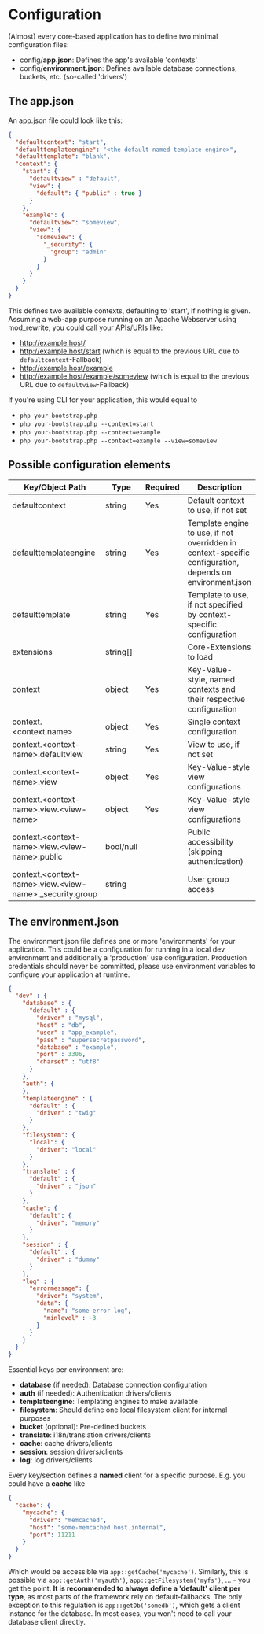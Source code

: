 # Configuration

(Almost) every core-based application has to define two minimal configuration files:

* config/**app.json**: Defines the app's available 'contexts'
* config/**environment.json**: Defines available database connections, buckets, etc. (so-called 'drivers')

## The app.json

An app.json file could look like this:

~~~json
{
  "defaultcontext": "start",
  "defaulttemplateengine": "<the default named template engine>",
  "defaulttemplate": "blank",
  "context": {
    "start": {
      "defaultview" : "default",
      "view": {
        "default": { "public" : true }
      }
    },
    "example": {
      "defaultview": "someview",
      "view": {
        "someview": {
          "_security": {
            "group": "admin"
          }
        }
      }
    }
  }
}
~~~

This defines two available contexts, defaulting to 'start', if nothing is given.
Assuming a web-app purpose running on an Apache Webserver using mod_rewrite, you could call your APIs/URIs like:

- http://example.host/
- http://example.host/start (which is equal to the previous URL due to `defaultcontext`-Fallback)
- http://example.host/example
- http://example.host/example/someview (which is equal to the previous URL due to `defaultview`-Fallback)

If you're using CLI for your application, this would equal to

- `php your-bootstrap.php`
- `php your-bootstrap.php --context=start`
- `php your-bootstrap.php --context=example`
- `php your-bootstrap.php --context=example --view=someview`

## Possible configuration elements

| Key/Object Path                                             | Type      | Required | Description                                                                                              |
|-------------------------------------------------------------|-----------|----------|----------------------------------------------------------------------------------------------------------|
| defaultcontext                                              | string    | Yes      | Default context to use, if not set                                                                       |
| defaulttemplateengine                                       | string    | Yes      | Template engine to use, if not overridden in context-specific configuration, depends on environment.json |
| defaulttemplate                                             | string    | Yes      | Template to use, if not specified by context-specific configuration                                      |
| extensions                                                  | string[]  |          | Core-Extensions to load                                                                                  |     |
| context                                                     | object    | Yes      | Key-Value-style, named contexts and their respective configuration                                       |
| context.\<context.name\>                                    | object    | Yes      | Single context configuration                                                                             |
| context.\<context-name\>.defaultview                        | string    | Yes      | View to use, if not set                                                                                  |
| context.\<context-name\>.view                               | object    | Yes      | Key-Value-style view configurations                                                                      |
| context.\<context-name\>.view.\<view-name\>                 | object    | Yes      | Key-Value-style view configurations                                                                      |
| context.\<context-name\>.view.\<view-name\>.public          | bool/null |          | Public accessibility (skipping authentication)                                                           |     |
| context.\<context-name\>.view.\<view-name\>._security.group | string    |          | User group access                                                                                        |     |

## The environment.json

The environment.json file defines one or more 'environments' for your application.
This could be a configuration for running in a local dev environment and additionally a 'production' use configuration.
Production credentials should never be committed, please use environment variables to configure your application at runtime.

```json
{
  "dev" : {
    "database" : {
      "default" : {
        "driver" : "mysql",
        "host" : "db",
        "user" : "app_example",
        "pass" : "supersecretpassword",
        "database" : "example",
        "port" : 3306,
        "charset" : "utf8"
      }
    },
    "auth": {
    },
    "templateengine" : {
      "default" : {
        "driver" : "twig"
      }
    },
    "filesystem": {
      "local": {
        "driver": "local"
      }
    },
    "translate" : {
      "default" : {
        "driver" : "json"
      }
    },
    "cache": {
      "default": {
        "driver": "memory"
      }
    },
    "session" : {
      "default" : {
        "driver" : "dummy"
      }
    },
    "log" : {
      "errormessage": {
        "driver": "system",
        "data": {
          "name": "some error log",
          "minlevel" : -3
        }
      }
    }
  }
}
```

Essential keys per environment are:

* **database** (if needed): Database connection configuration
* **auth** (if needed): Authentication drivers/clients
* **templateengine**: Templating engines to make available
* **filesystem**: Should define one local filesystem client for internal purposes
* **bucket** (optional): Pre-defined buckets
* **translate**: i18n/translation drivers/clients
* **cache**: cache drivers/clients
* **session**: session drivers/clients
* **log**: log drivers/clients

Every key/section defines a **named** client for a specific purpose.
E.g. you could have a **cache** like

```json
{
  "cache": {
    "mycache": {
      "driver": "memcached",
      "host": "some-memcached.host.internal",
      "port": 11211
    }
  }
}
```

Which would be accessible via `app::getCache('mycache')`.
Similarly, this is possible via `app::getAuth('myauth')`, `app::getFilesystem('myfs')`, ... - you get the point.
**It is recommended to always define a 'default' client per type**, as most parts of the framework rely on default-fallbacks.
The only exception to this regulation is `app::getDb('somedb')`, which gets a client instance for the database.
In most cases, you won't need to call your database client directly.
